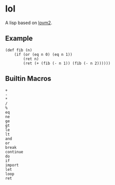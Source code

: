 # lol

A lisp based on [lovm2](https://github.com/lausek/lovm2).

## Example

```
(def fib (n)
    (if (or (eq n 0) (eq n 1))
        (ret n)
        (ret (+ (fib (- n 1)) (fib (- n 2))))))
```

## Builtin Macros

```
+
-
*
/
%
eq
ne
ge
gt
le
lt
and
or
break
continue
do
if
import
let
loop
ret
```
